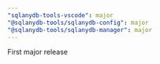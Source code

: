 ```yaml
---
"sqlanydb-tools-vscode": major
"@sqlanydb-tools/sqlanydb-config": major
"@sqlanydb-tools/sqlanydb-manager": major
---
```


First major release

